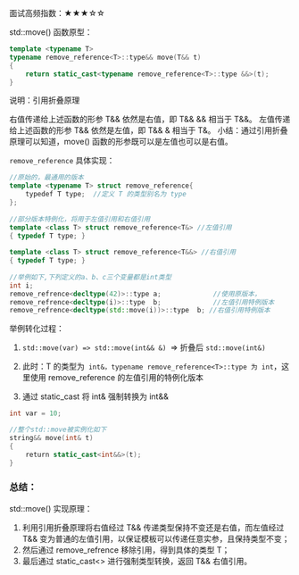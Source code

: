 面试高频指数：★★★☆☆

std::move() 函数原型：


```c++
template <typename T>
typename remove_reference<T>::type&& move(T&& t)
{
	return static_cast<typename remove_reference<T>::type &&>(t);
}
```

说明：引用折叠原理

右值传递给上述函数的形参 T&& 依然是右值，即 T&& && 相当于 T&&。
左值传递给上述函数的形参 T&& 依然是左值，即 T&& & 相当于 T&。
小结：通过引用折叠原理可以知道，move() 函数的形参既可以是左值也可以是右值。

`remove_reference` 具体实现：


```c++
//原始的，最通用的版本
template <typename T> struct remove_reference{
    typedef T type;  //定义 T 的类型别名为 type
};
 
//部分版本特例化，将用于左值引用和右值引用
template <class T> struct remove_reference<T&> //左值引用
{ typedef T type; }
 
template <class T> struct remove_reference<T&&> //右值引用
{ typedef T type; }   
  
//举例如下,下列定义的a、b、c三个变量都是int类型
int i;
remove_refrence<decltype(42)>::type a;             //使用原版本，
remove_refrence<decltype(i)>::type  b;             //左值引用特例版本
remove_refrence<decltype(std::move(i))>::type  b; //右值引用特例版本
```

举例转化过程：

1. `std::move(var) => std::move(int&& &) `=> 折叠后 `std::move(int&)`

2. 此时：T 的类型为` int&，typename remove_reference<T>::type 为 int`，这里使用 remove_reference 的左值引用的特例化版本

3. 通过 static_cast 将 int& 强制转换为 int&&

```c++
int var = 10; 

//整个std::move被实例化如下
string&& move(int& t) 
{
    return static_cast<int&&>(t); 
}
```

### 总结：

std::move() 实现原理：

1. 利用引用折叠原理将右值经过 T&& 传递类型保持不变还是右值，而左值经过 T&& 变为普通的左值引用，以保证模板可以传递任意实参，且保持类型不变；
2. 然后通过 remove_refrence 移除引用，得到具体的类型 T；
3. 最后通过 static_cast<> 进行强制类型转换，返回 T&& 右值引用。

